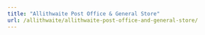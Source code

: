 ```yaml
---
title: "Allithwaite Post Office & General Store"
url: /allithwaite/allithwaite-post-office-and-general-store/
---
```

